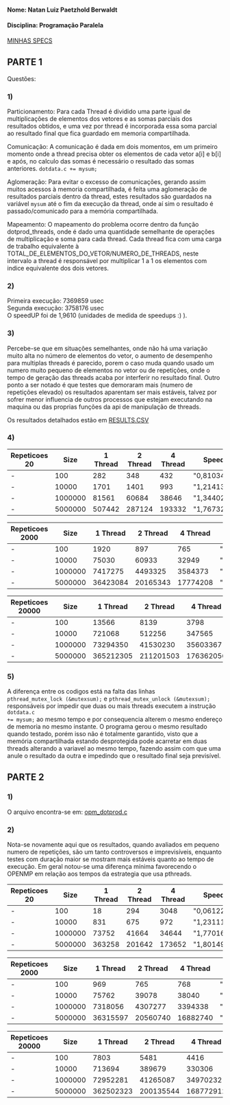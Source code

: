 #### Nome: Natan Luiz Paetzhold Berwaldt
#### Disciplina: Programação Paralela



[MINHAS SPECS](specs.txt)


## PARTE 1

Questões:  

### 1)
Particionamento: Para cada Thread é dividido uma parte igual de multiplicações de elementos dos vetores e as somas parciais dos resultados obtidos, e uma vez por thread é incorporada essa soma parcial ao resultado final que fica guardado em memoria compartilhada.
  
Comunicação: A comunicação é dada em dois momentos, em um primeiro momento onde a thread precisa obter os elementos de cada vetor a[i] e b[i] e após, no calculo das somas é necessário o resultado das somas anteriores. <code>dotdata.c += mysum;</code>  
  
Aglomeração: Para evitar o excesso de comunicações, gerando assim muitos acessos à memoria compartilhada, é feita uma aglomeração de resultados parciais dentro da thread, estes resultados são guardados na variável <code>mysum</code> até o fim da execução da thread, onde aí sim o resultado é passado/comunicado para a memória compartilhada.  
  
Mapeamento: O mapeamento do problema ocorre dentro da função dotprod_threads, onde é dado uma quantidade semelhante de operações de multiplicação e soma para cada thread. Cada thread fica com uma carga de trabalho equivalente à TOTAL_DE_ELEMENTOS_DO_VETOR/NUMERO_DE_THREADS, neste intervalo a thread é responsável por multiplicar 1 a 1 os elementos com indice equivalente dos dois vetores.  

### 2)
Primeira execução: 7369859 usec  
Segunda execução: 3758176 usec  
O speedUP foi de 1,9610 (unidades de medida de speedups :) ).

### 3)
Percebe-se que em situações semelhantes, onde não há uma variação muito alta no número de elementos do vetor, o aumento de desempenho para multiplas threads é parecido, porem o caso muda quando usado um numero muito pequeno de elementos no vetor ou de repetições, onde o tempo de geração das threads acaba por interferir no resultado final. Outro ponto a ser notado é que testes que demoraram mais (numero de repetições elevado) os resultados aparentam ser mais estáveis, talvez por sofrer menor influencia de outros processos que estejam executando na maquina ou das proprias funções da api de manipulação de threads.

Os resultados detalhados estão em [RESULTS.CSV](results.csv)

### 4)  

|    Repeticoes 20    |   Size      |   1 Thread       |    2 Thread       |     4 Thread      |     SpeedUP 2         |      SpeedUP 4         | 
|---------------|---------|--------|--------|--------|----------------|----------------| 
| -             | 100     | 282    | 348    | 432    | "0,8103448276" | "0,6527777778" | 
| -             | 10000   | 1701   | 1401   | 993    | "1,214132762"  | "1,712990937"  | 
| -             | 1000000 | 81561  | 60684  | 38646  | "1,34402808"   | "2,110464214"  | 
| -             | 5000000 | 507442 | 287124 | 193332 | "1,767327009"  | "2,624718102"  | 



|    Repeticoes 2000    |   Size      |   1 Thread       |    2 Thread       |     4 Thread      |     SpeedUP 2         |      SpeedUP 4         | 
|-----------------|---------|----------|----------|----------|---------------|---------------| 
| -               | 100     | 1920     | 897      | 765      | "2,140468227" | "2,509803922" | 
| -               | 10000   | 75030    | 60933    | 32949    | "1,231352469" | "2,277155604" | 
| -               | 1000000 | 7417275  | 4493325  | 3584373  | "1,650731919" | "2,069336813" | 
| -               | 5000000 | 36423084 | 20165343 | 17774208 | "1,806221893" | "2,049209956" | 



|    Repeticoes 20000    |   Size      |   1 Thread       |    2 Thread       |     4 Thread      |     SpeedUP 2         |      SpeedUP 4         | 
|------------------|---------|-----------|-----------|-----------|---------------|---------------| 
| -                | 100     | 13566     | 8139      | 3798      | "1,666789532" | "3,571879937" | 
| -                | 10000   | 721068    | 512256    | 347565    | "1,407632121" | "2,074627767" | 
| -                | 1000000 | 73294350  | 41530230  | 35603367  | "1,764843344" | "2,058635353" | 
| -                | 5000000 | 365212305 | 211201503 | 176362056 | "1,729212623" | "2,070809976" | 




### 5) 
A diferença entre os codigos está na falta das linhas  
  <code>pthread_mutex_lock (&mutexsum);</code>
e
  <code>pthread_mutex_unlock (&mutexsum);</code>
responsáveis por impedir que duas ou mais threads executem a instrução <code> dotdata.c += mysum;</code> ao mesmo tempo e por consequencia alterem o mesmo endereço de memoria no mesmo instante.
O programa gerou o mesmo resultado quando testado, porém isso não é totalmente garantido, visto que a memória compartilhada estando desprotegida pode acarretar em duas threads alterando a variavel ao mesmo tempo, fazendo assim com que uma anule o resultado da outra e impedindo que o resultado final seja previsível.


## PARTE 2

### 1)
O arquivo encontra-se em: [opm_dotprod.c](openmp/omp_dotprod.c)


### 2)
Nota-se novamente aqui que os resultados, quando avaliados em pequeno numero de repetições, são um tanto controversos e imprevisíveis, enquanto testes com duração maior se mostram mais estáveis quanto ao tempo de execução. Em geral notou-se uma diferença mínima favorecendo o OPENMP em relação aos tempos da estrategia que usa pthreads.

| Repeticoes 20 | Size    | 1 Thread       |    2 Thread       |     4 Thread       | SpeedUP 2      | SpeedUP 4        | 
|---------------|---------|--------|--------|--------|----------------|------------------| 
| -             | 100     | 18     | 294    | 3048   | "0,0612244898" | "0,005905511811" | 
| -             | 10000   | 831    | 675    | 972    | "1,231111111"  | "0,8549382716"   | 
| -             | 1000000 | 73752  | 41664  | 34644  | "1,77016129"   | "2,128853481"    | 
| -             | 5000000 | 363258 | 201642 | 173652 | "1,801499688"  | "2,091873402"    | 

| Repeticoes 2000 | Size    | 1 Thread       |    2 Thread       |     4 Thread         | SpeedUP 2     | SpeedUP 4     | 
|---------------|---------|----------|----------|----------|---------------|---------------| 
| -             | 100     | 969      | 765      | 768      | "1,266666667" | "1,26171875"  | 
| -             | 10000   | 75762    | 39078    | 38040    | "1,938737909" | "1,991640379" | 
| -             | 1000000 | 7318056  | 4307277  | 3394338  | "1,69899823"  | "2,155959719" | 
| -             | 5000000 | 36315597 | 20560740 | 16882740 | "1,76625924"  | "2,151048763" | 

| Repeticoes 20000 | Size    | 1 Thread       |    2 Thread       |     4 Thread          | SpeedUP 2     | SpeedUP 4     | 
|---------------|---------|-----------|-----------|-----------|---------------|---------------| 
| -             | 100     | 7803      | 5481      | 4416      | "1,42364532"  | "1,766983696" | 
| -             | 10000   | 713694    | 389679    | 330306    | "1,831492074" | "2,160705528" | 
| -             | 1000000 | 72952281  | 41265087  | 34970232  | "1,767893546" | "2,086125165" | 
| -             | 5000000 | 362502323 | 200135544 | 168772912 | "1,811284072" | "2,147870287" | 
